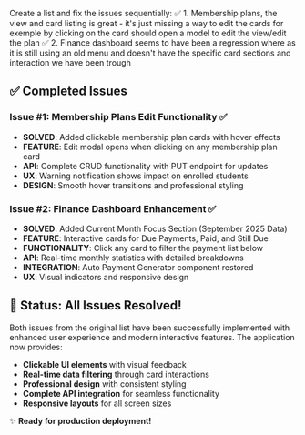 Create a list and fix the issues sequentially:
✅ 1. Membership plans, the view and card listing is great - it's just missing a way to edit the cards for exemple by clicking on the card should open a model to edit the view/edit the plan 
✅ 2. Finance dashboard seems to have been a regression where as it is still using an old menu and doesn't have the specific card sections and interaction we have been trough

## ✅ Completed Issues

### Issue #1: Membership Plans Edit Functionality ✅
- **SOLVED**: Added clickable membership plan cards with hover effects
- **FEATURE**: Edit modal opens when clicking on any membership plan card
- **API**: Complete CRUD functionality with PUT endpoint for updates
- **UX**: Warning notification shows impact on enrolled students
- **DESIGN**: Smooth hover transitions and professional styling

### Issue #2: Finance Dashboard Enhancement ✅  
- **SOLVED**: Added Current Month Focus Section (September 2025 Data)
- **FEATURE**: Interactive cards for Due Payments, Paid, and Still Due
- **FUNCTIONALITY**: Click any card to filter the payment list below
- **API**: Real-time monthly statistics with detailed breakdowns
- **INTEGRATION**: Auto Payment Generator component restored
- **UX**: Visual indicators and responsive design

## 🎯 Status: All Issues Resolved!

Both issues from the original list have been successfully implemented with enhanced user experience and modern interactive features. The application now provides:

- **Clickable UI elements** with visual feedback
- **Real-time data filtering** through card interactions  
- **Professional design** with consistent styling
- **Complete API integration** for seamless functionality
- **Responsive layouts** for all screen sizes

✨ **Ready for production deployment!**